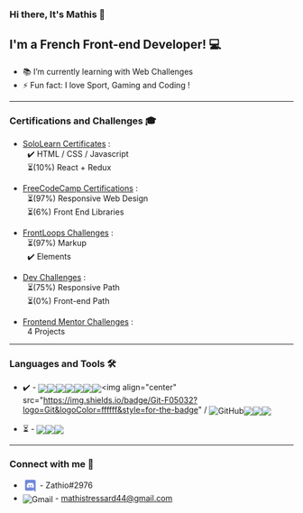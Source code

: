 ### Hi there, It's Mathis 👋

## I'm a French Front-end Developer! 💻

- 📚 I’m currently learning with Web Challenges
- ⚡ Fun fact: I love Sport, Gaming and Coding !

---

### Certifications and Challenges 🎓

- [SoloLearn Certificates](https://github.com/zathio/sololearn) :   
    &nbsp;&nbsp;✔️ HTML / CSS / Javascript   
    &nbsp;&nbsp;⏳(10%) React + Redux
  
- [FreeCodeCamp Certifications](https://www.freecodecamp.org/zathio) :   
    &nbsp;&nbsp;⏳(97%) Responsive Web Design   
    &nbsp;&nbsp;⏳(6%) Front End Libraries
    
 - [FrontLoops Challenges](https://github.com/zathio/frontloops-challenges) :   
    &nbsp;&nbsp;⏳(97%) Markup   
    &nbsp;&nbsp;✔️ Elements

- [Dev Challenges](https://github.com/zathio/dev-challenges) :   
    &nbsp;&nbsp;⏳(75%) Responsive Path   
    &nbsp;&nbsp;⏳(0%) Front-end Path
    
- [Frontend Mentor Challenges](https://github.com/zathio/frontendmentor-challenges) :   
    &nbsp;&nbsp;4 Projects

---

### Languages and Tools 🛠️

- ✔️ - <img align="center" src="https://img.shields.io/badge/HTML-E34F26?logo=HTML5&logoColor=ffffff&style=for-the-badge" /><img align="center" src="https://img.shields.io/badge/CSS-1572B6?logo=CSS3&logoColor=ffffff&style=for-the-badge" /><img align="center" src="https://img.shields.io/badge/Sass-CC6699?logo=Sass&logoColor=ffffff&style=for-the-badge" /><img align="center" src="https://img.shields.io/badge/Tailwind%20CSS-38B2AC?logo=Tailwind%20CSS&logoColor=ffffff&style=for-the-badge" /><img align="center" src="https://img.shields.io/badge/Javascript-F7DF1E?logo=JavaScript&logoColor=333333&style=for-the-badge" /><img align="center" src="https://img.shields.io/badge/Python-3776AB?logo=Python&logoColor=ffffff&style=for-the-badge" /><img align="center" src="https://img.shields.io/badge/VS%20Code-007ACC?logo=Visual%20Studio%20Code&logoColor=ffffff&style=for-the-badge" /><img align="center" src="https://img.shields.io/badge/Git-F05032?logo=Git&logoColor=ffffff&style=for-the-badge" / <img align="center" alt="GitHub" src="https://img.shields.io/badge/Github-181717?logo=Github&logoColor=ffffff&style=for-the-badge" /><img align="center" src="https://img.shields.io/badge/Photoshop-31A8FF?logo=Adobe%20Photoshop&logoColor=ffffff&style=for-the-badge" /><img align="center" src="https://img.shields.io/badge/Adobe%20XD-FF26BE?logo=Adobe%20XD&logoColor=ffffff&style=for-the-badge" /><img align="center" src="https://img.shields.io/badge/Illustrator-FF9A00?logo=Adobe%20Illustrator&logoColor=ffffff&style=for-the-badge" />

- ⏳ - <img align="center" src="https://img.shields.io/badge/React-61DAFB?logo=React&logoColor=333333&style=for-the-badge" /><img align="center" src="https://img.shields.io/badge/Vue.js-4FC08D?logo=Vue.js&logoColor=ffffff&style=for-the-badge" /><img align="center" src="https://img.shields.io/badge/Node.js-339933?logo=Node.js&logoColor=ffffff&style=for-the-badge" />

---

### Connect with me 💬

- <img align="center" alt="Discord" title="Discord" width="26px" src="https://raw.githubusercontent.com/github/explore/80688e429a7d4ef2fca1e82350fe8e3517d3494d/topics/discord/discord.png" /> - Zathio#2976   
- <img align="center" alt="Gmail" title="Email" width="26px" src="https://i.imgur.com/z4nhZMh.png" /> - mathistressard44@gmail.com

